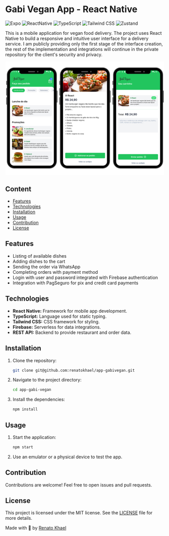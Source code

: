 # Gabi Vegan App - React Native
![Expo](https://img.shields.io/badge/expo-50.0.3-blue)
![ReactNative](https://img.shields.io/badge/reactnative-0.73.2-brightgreen)
![TypeScript](https://img.shields.io/badge/typescript-5.1.3-green)
![Tailwind CSS](https://img.shields.io/badge/tailwindcss-3.3.2-blue)
![Zustand](https://img.shields.io/badge/zustand-4.5.0-yellow)


This is a mobile application for vegan food delivery. The project uses React Native to build a responsive and intuitive user interface for a delivery service. I am publicly providing only the first stage of the interface creation, the rest of the implementation and integrations will continue in the private repository for the client's security and privacy.

<center><img src="./images/mockup.png" width="768px" /></center>

## Content

- [Features](#features)
- [Technologies](#technologies)
- [Installation](#installation)
- [Usage](#usage)
- [Contribution](#contribution)
- [License](#license)

## Features

- Listing of available dishes
- Adding dishes to the cart
- Sending the order via WhatsApp
- Completing orders with payment method
- Login with user and password integrated with Firebase authentication
- Integration with PagSeguro for pix and credit card payments

## Technologies
- **React Native:** Framework for mobile app development.
- **TypeScript:** Language used for static typing.
- **Tailwind CSS:** CSS framework for styling.
- **Firebase:** Serverless for data integrations.
- **REST API:** Backend to provide restaurant and order data.

## Installation
1. Clone the repository:
    ```bash
    git clone git@github.com:renatokhael/app-gabivegan.git
    ```
2. Navigate to the project directory:
    ```bash
    cd app-gabi-vegan
    ```
3. Install the dependencies:
    ```bash
    npm install
    ```

## Usage
1. Start the application:
    ```bash
    npm start
    ```
2. Use an emulator or a physical device to test the app.

## Contribution
Contributions are welcome! Feel free to open issues and pull requests.

## License
This project is licensed under the MIT license. See the [LICENSE](LICENSE) file for more details.

Made with 💚 by [Renato Khael](https://renatokhael.dev)

